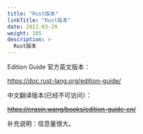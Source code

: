 ```yaml
---
title: "Rust版本"
linkTitle: "Rust版本"
date: 2021-03-29
weight: 105
description: >
  Rust版本
---
```


Edition Guide 官方英文版本：

https://doc.rust-lang.org/edition-guide/

中文翻译版本(已经不可访问）：

~~https://erasin.wang/books/edition-guide-cn/~~

补充说明：信息量很大。